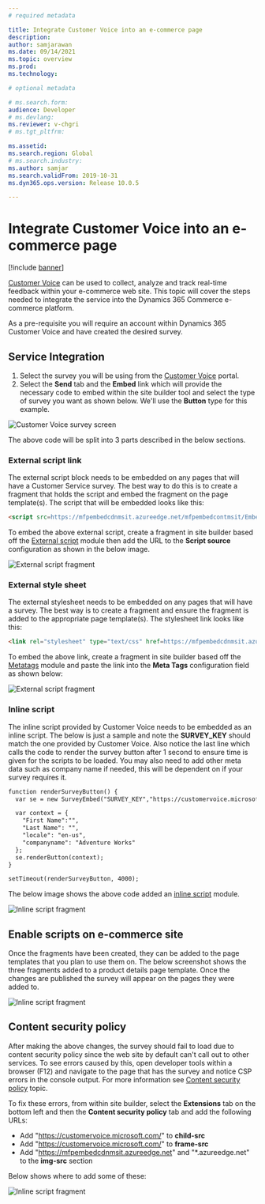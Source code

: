 ```yaml
---
# required metadata

title: Integrate Customer Voice into an e-commerce page
description: 
author: samjarawan
ms.date: 09/14/2021
ms.topic: overview
ms.prod: 
ms.technology: 

# optional metadata

# ms.search.form: 
audience: Developer
# ms.devlang: 
ms.reviewer: v-chgri
# ms.tgt_pltfrm: 

ms.assetid: 
ms.search.region: Global
# ms.search.industry: 
ms.author: samjar
ms.search.validFrom: 2019-10-31
ms.dyn365.ops.version: Release 10.0.5

---
```

# Integrate Customer Voice into an e-commerce page

[!include [banner](../includes/banner.md)]

[Customer Voice](https://dynamics.microsoft.com/customer-voice/overview/) can be used to collect, analyze and track real-time feedback within your e-commerce web site.  This topic will cover the steps needed to integrate the service into the Dynamics 365 Commerce e-commerce platform.

As a pre-requisite you will require an account within Dynamics 365 Customer Voice and have created the desired survey. 

## Service Integration
1. Select the survey you will be using from the [Customer Voice](https://customervoice.microsoft.com/Pages/ProjectPage.aspx.) portal.
2. Select the **Send** tab and the **Embed** link which will provide the necessary code to embed within the site builder tool and select the type of survey you want as shown below.  We'll use the **Button** type for this example.

![Customer Voice survey screen](media/customer-voice-integration-1.png)

The above code will be split into 3 parts described in the below sections.

### External script link

The external script block needs to be embedded on any pages that will have a Customer Service survey.  The best way to do this is to create a fragment that holds the script and embed the fragment on the page template(s). The script that will be embedded looks like this:

```html
<script src=https://mfpembedcdnmsit.azureedge.net/mfpembedcontmsit/Embed.js type="text/javascript"></script>
```

To embed the above external script, create a fragment in site builder based off the [External script](script-module.md) module then add the URL to the **Script source** configuration as shown in the below image.

![External script fragment](media/customer-voice-integration-2.png)


### External style sheet

The external stylesheet needs to be embedded on any pages that will have a survey. The best way is to create a fragment and ensure the fragment is added to the appropriate page template(s). The stylesheet link looks like this:

```html
<link rel="stylesheet" type="text/css" href=https://mfpembedcdnmsit.azureedge.net/mfpembedcontmsit/Embed.css />
```

To embed the above link, create a fragment in site builder based off the [Metatags](metatags-module.md) module and paste the link into the **Meta Tags** configuration field as shown below:

![External script fragment](media/customer-voice-integration-3.png)

### Inline script

The inline script provided by Customer Voice needs to be embedded as an inline script. The below is just a sample and note the **SURVEY_KEY** should match the one provided by Customer Voice.  Also notice the last line which calls the code to render the survey button after 1 second to ensure time is given for the scripts to be loaded.  You may also need to add other meta data such as company name if needed, this will be dependent on if your survey requires it.  

```html
function renderSurveyButton() {
  var se = new SurveyEmbed("SURVEY_KEY","https://customervoice.microsoft.com/","https://mfpembedcdnmsit.azureedge.net/mfpembedcontmsit/","true");

  var context = {
    "First Name":"",
    "Last Name": "",
    "locale": "en-us",
    "companyname": "Adventure Works"
  };
  se.renderButton(context);
}

setTimeout(renderSurveyButton, 4000);
```

The below image shows the above code added an [inline script](script-module.md) module.

![Inline script fragment](media/customer-voice-integration-4.png)


## Enable scripts on e-commerce site

Once the fragments have been created, they can be added to the page templates that you plan to use them on. The below screenshot shows the three fragments added to a product details page template.  Once the changes are published the survey will appear on the pages they were added to.

![Inline script fragment](media/customer-voice-integration-5.png)


## Content security policy

After making the above changes, the survey should fail to load due to content security policy since the web site by default can't call out to other services. To see errors caused by this, open developer tools within a browser (F12) and navigate to the page that has the survey and notice CSP errors in the console output.  For more information see [Content security policy](manage-csp.md) topic.

To fix these errors, from within site builder, select the **Extensions** tab on the bottom left and then the **Content security policy** tab and add the following URLs:

* Add "https://customervoice.microsoft.com/" to **child-src**
* Add "https://customervoice.microsoft.com/" to **frame-src**
* Add "https://mfpembedcdnmsit.azureedge.net" and "*.azureedge.net" to the **img-src** section

Below shows where to add some of these:

![Inline script fragment](media/customer-voice-integration-6.png)
